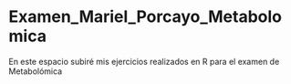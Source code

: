 # Examen_Mariel_Porcayo_Metabolomica
En este espacio subiré mis ejercicios realizados en R para el examen de Metabolómica
